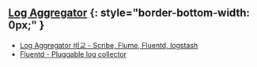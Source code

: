 ## [Log Aggregator](http://blog.seulgi.kim/search/label/Log%20Aggregator) {: style="border-bottom-width: 0px;" }
* [Log Aggregator 비교 - Scribe, Flume, Fluentd, logstash](http://blog.seulgi.kim/2014/04/log-aggregator-scribe-flume-fluentd.html)
* [Fluentd - Pluggable log collector](http://blog.seulgi.kim/2014/04/fluentd-pluggable-log-collector.html)
